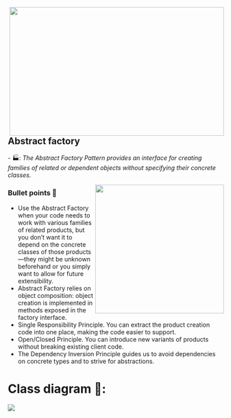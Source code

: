 <img style="width:500px;height:300px" align="right" src="https://user-images.githubusercontent.com/25085025/176226896-1b660b7b-99af-42c1-8379-09ddccf5f20d.png"/>

<p><h2>Abstract factory</h2> - 🏭: <i>The Abstract Factory Pattern provides an interface for creating families of related or dependent objects without specifying their concrete classes.</i></p>

<img style="width:300px;height:300px" align="right" src="https://user-images.githubusercontent.com/25085025/176226898-59c95140-7da8-4e2d-9235-e43534a0bb55.png">

<h3>Bullet points 💃</h3>
<ul>
  <li>Use the Abstract Factory when your code needs to work with various families of related products, but you don’t want it to depend on the concrete classes of those products—they might be unknown beforehand or you simply want to allow for future extensibility.</li>
  <li>Abstract Factory relies on object composition: object creation is implemented in methods exposed in the factory interface.</li>
  <li>Single Responsibility Principle. You can extract the product creation code into one place, making the code easier to support.</li>
  <li>Open/Closed Principle. You can introduce new variants of products without breaking existing client code.</li>
  <li>The Dependency Inversion Principle guides us to avoid dependencies on concrete types and to strive for abstractions.</li>
</ul>

<h1>Class diagram 🍾:</h1>
<img align="left" src="https://user-images.githubusercontent.com/25085025/176226890-4b75f626-3a8a-4667-a199-b3f9d73860b6.jpg"/>
